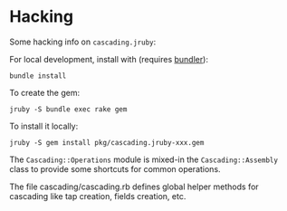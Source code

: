 # Hacking

Some hacking info on `cascading.jruby`:

For local development, install with (requires [bundler](http://gembundler.com/)):

    bundle install

To create the gem:

    jruby -S bundle exec rake gem

To install it locally:

    jruby -S gem install pkg/cascading.jruby-xxx.gem

The `Cascading::Operations` module is mixed-in the `Cascading::Assembly` class to provide some shortcuts for common operations.

The file cascading/cascading.rb defines global helper methods for cascading like tap creation, fields creation, etc. 
